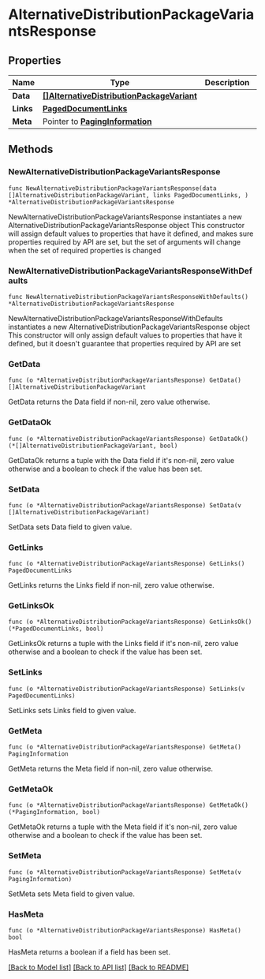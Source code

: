 # AlternativeDistributionPackageVariantsResponse

## Properties

Name | Type | Description | Notes
------------ | ------------- | ------------- | -------------
**Data** | [**[]AlternativeDistributionPackageVariant**](AlternativeDistributionPackageVariant.md) |  | 
**Links** | [**PagedDocumentLinks**](PagedDocumentLinks.md) |  | 
**Meta** | Pointer to [**PagingInformation**](PagingInformation.md) |  | [optional] 

## Methods

### NewAlternativeDistributionPackageVariantsResponse

`func NewAlternativeDistributionPackageVariantsResponse(data []AlternativeDistributionPackageVariant, links PagedDocumentLinks, ) *AlternativeDistributionPackageVariantsResponse`

NewAlternativeDistributionPackageVariantsResponse instantiates a new AlternativeDistributionPackageVariantsResponse object
This constructor will assign default values to properties that have it defined,
and makes sure properties required by API are set, but the set of arguments
will change when the set of required properties is changed

### NewAlternativeDistributionPackageVariantsResponseWithDefaults

`func NewAlternativeDistributionPackageVariantsResponseWithDefaults() *AlternativeDistributionPackageVariantsResponse`

NewAlternativeDistributionPackageVariantsResponseWithDefaults instantiates a new AlternativeDistributionPackageVariantsResponse object
This constructor will only assign default values to properties that have it defined,
but it doesn't guarantee that properties required by API are set

### GetData

`func (o *AlternativeDistributionPackageVariantsResponse) GetData() []AlternativeDistributionPackageVariant`

GetData returns the Data field if non-nil, zero value otherwise.

### GetDataOk

`func (o *AlternativeDistributionPackageVariantsResponse) GetDataOk() (*[]AlternativeDistributionPackageVariant, bool)`

GetDataOk returns a tuple with the Data field if it's non-nil, zero value otherwise
and a boolean to check if the value has been set.

### SetData

`func (o *AlternativeDistributionPackageVariantsResponse) SetData(v []AlternativeDistributionPackageVariant)`

SetData sets Data field to given value.


### GetLinks

`func (o *AlternativeDistributionPackageVariantsResponse) GetLinks() PagedDocumentLinks`

GetLinks returns the Links field if non-nil, zero value otherwise.

### GetLinksOk

`func (o *AlternativeDistributionPackageVariantsResponse) GetLinksOk() (*PagedDocumentLinks, bool)`

GetLinksOk returns a tuple with the Links field if it's non-nil, zero value otherwise
and a boolean to check if the value has been set.

### SetLinks

`func (o *AlternativeDistributionPackageVariantsResponse) SetLinks(v PagedDocumentLinks)`

SetLinks sets Links field to given value.


### GetMeta

`func (o *AlternativeDistributionPackageVariantsResponse) GetMeta() PagingInformation`

GetMeta returns the Meta field if non-nil, zero value otherwise.

### GetMetaOk

`func (o *AlternativeDistributionPackageVariantsResponse) GetMetaOk() (*PagingInformation, bool)`

GetMetaOk returns a tuple with the Meta field if it's non-nil, zero value otherwise
and a boolean to check if the value has been set.

### SetMeta

`func (o *AlternativeDistributionPackageVariantsResponse) SetMeta(v PagingInformation)`

SetMeta sets Meta field to given value.

### HasMeta

`func (o *AlternativeDistributionPackageVariantsResponse) HasMeta() bool`

HasMeta returns a boolean if a field has been set.


[[Back to Model list]](../README.md#documentation-for-models) [[Back to API list]](../README.md#documentation-for-api-endpoints) [[Back to README]](../README.md)


